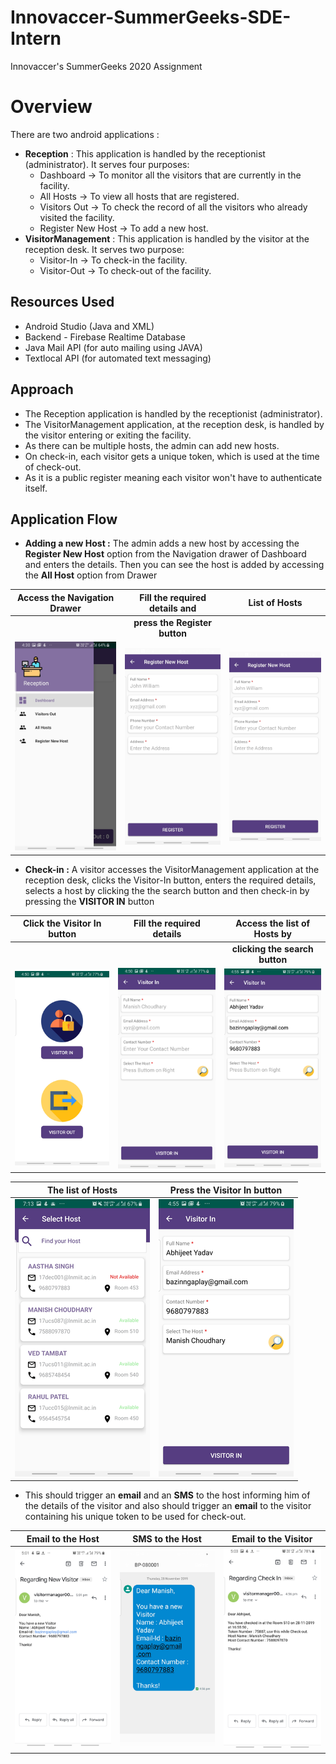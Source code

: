 # Innovaccer-SummerGeeks-SDE-Intern
Innovaccer's SummerGeeks 2020 Assignment

# Overview
There are two android applications :
* **Reception** : This application is handled by the receptionist (administrator). It serves four purposes:     
    * Dashboard -> To monitor all the visitors that are currently in the facility.   
    * All Hosts -> To view all hosts that are registered.
    * Visitors Out -> To check the record of all the visitors who already visited the facility.
    * Register New Host -> To add a new host.
* **VisitorManagement** : This application is handled by the visitor at the reception desk. It serves two purpose:
    * Visitor-In -> To check-in the facility.
    * Visitor-Out -> To check-out of the facility.
    
## Resources Used
* Android Studio (Java and XML)
* Backend - Firebase Realtime Database
* Java Mail API (for auto mailing using JAVA)
* Textlocal API (for automated text messaging)

## Approach
* The Reception application is handled by the receptionist (administrator).
* The VisitorManagement application, at the reception desk, is handled by the visitor entering or exiting the facility.
* As there can be multiple hosts, the admin can add new hosts.
* On check-in, each visitor gets a unique token, which is used at the time of check-out.
* As it is a public register meaning each visitor won't have to authenticate itself.

## Application Flow

* **Adding a new Host :** The admin adds a new host by accessing the **Register New Host** option from the Navigation drawer of Dashboard    
  and enters the details. Then you can see the host is added by accessing the **All Host** option from Drawer

Access the Navigation Drawer     |  Fill the required details and  | List of Hosts
:-------------------------------------:|:---------------------------------:|:----------------------------------:
| |**press the Register button** | | 
 ![NavDrawer](Screenshots/Reception_Screenshots/Screenshot_navigationdrawer_reception.png)  |   ![RegHost](Screenshots/Reception_Screenshots/Screenshot_register_new_host.png) |  ![AllHost](Screenshots/Reception_Screenshots/Screenshot_register_new_host.png)
 
 * **Check-in :** A visitor accesses the VisitorManagement application at the reception desk, clicks the Visitor-In button, enters the required details, selects a host by clicking the the search button and then check-in by pressing the **VISITOR IN** button
 
 
 Click the Visitor In button     |  Fill the required details| Access the list of Hosts by 
 |:-------------------------------------:|:---------------------------------:|:----------------------------------:|
| | | **clicking the search button** |   
 |![](Screenshots/VisitorMangment_Screenshots/Screenshot_mainActivity_vstmnger.png)  |   ![](Screenshots/VisitorMangment_Screenshots/Screenshot_VisitorIn1.png) |  ![](Screenshots/VisitorMangment_Screenshots/Screenshot_VisitorIn2.png)|
 
The list of Hosts    | Press the Visitor In button | 
 |:-------------------------------------:|:---------------------------------:|
 | ![](Screenshots/VisitorMangment_Screenshots/Screenshot_20191128-191324_VisitorManagement.png)  |   ![](Screenshots/VisitorMangment_Screenshots/Screenshot_20191128-VisitorIn_filled.png) |
 
 * This should trigger an **email** and an **SMS** to the host informing him of the details of the visitor and also should trigger an **email** to the visitor containing his unique token to be used for check-out.
 
Email to the Host     |  SMS to the Host  | Email to the Visitor
:-------------------------------------:|:---------------------------------:|:----------------------------------:
 ![](Screenshots/VisitorMangment_Screenshots/Screenshot_sample_mail_toHost.png)  |   ![](Screenshots/VisitorMangment_Screenshots/Screenshot_sample_sms_toHost.png) |  ![](Screenshots/VisitorMangment_Screenshots/Screenshot_sample_mail_toVisitor.png)
 
